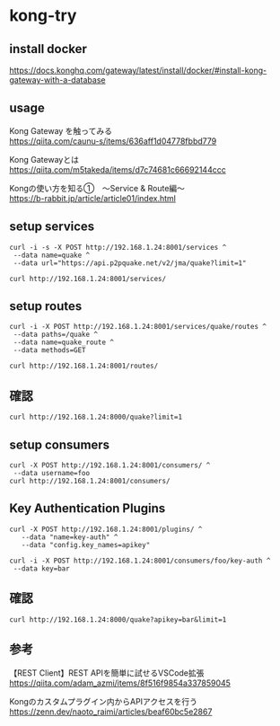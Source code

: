 # kong-try

## install docker

https://docs.konghq.com/gateway/latest/install/docker/#install-kong-gateway-with-a-database


## usage

Kong Gateway を触ってみる  
https://qiita.com/caunu-s/items/636aff1d04778fbbd779  

Kong Gatewayとは  
https://qiita.com/m5takeda/items/d7c74681c66692144ccc  

Kongの使い方を知る①　～Service & Route編～  
https://b-rabbit.jp/article/article01/index.html  


## setup services

```shell
curl -i -s -X POST http://192.168.1.24:8001/services ^
 --data name=quake ^
 --data url="https://api.p2pquake.net/v2/jma/quake?limit=1"

curl http://192.168.1.24:8001/services/
```

## setup routes

```shell
curl -i -X POST http://192.168.1.24:8001/services/quake/routes ^
 --data paths=/quake ^
 --data name=quake_route ^
 --data methods=GET

curl http://192.168.1.24:8001/routes/
```

## 確認
```shell
curl http://192.168.1.24:8000/quake?limit=1
```

## setup consumers

```shell
curl -X POST http://192.168.1.24:8001/consumers/ ^
 --data username=foo
curl http://192.168.1.24:8001/consumers/
```

## Key Authentication Plugins

```shell
curl -X POST http://192.168.1.24:8001/plugins/ ^
   --data "name=key-auth" ^
   --data "config.key_names=apikey"

curl -i -X POST http://192.168.1.24:8001/consumers/foo/key-auth ^
 --data key=bar
```

## 確認
```shell
curl http://192.168.1.24:8000/quake?apikey=bar&limit=1
```

## 参考

【REST Client】REST APIを簡単に試せるVSCode拡張  
https://qiita.com/adam_azmi/items/8f516f9854a337859045  

Kongのカスタムプラグイン内からAPIアクセスを行う  
https://zenn.dev/naoto_raimi/articles/beaf60bc5e2867  
